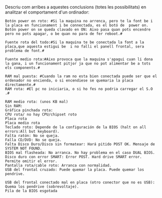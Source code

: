 Descriu com arribes a aquestes conclusions (totes les possibilitats) en analitzar el comportament d'un ordinador:

    Botón power on roto: #Si la maquina no arrenca, pero te la font be i la placa en funcionament i be connectada, es el botó de  power on.
    Botón power on se queda clavado en ON: Aixo pasa quan pots encendre pero no pots apagar, o be quan no para de fer reboot.#
    
    Fuente rota del todo:#Si la maquina te be conectada la font a la placa,que aquesta estigui be  i no falli el panell frontal, sera problema de font.#
    
    Fuente medio rota:#Aixo provoca que la maquina s'apagui cuan li dona la gana, i un funcionament pitjor ja que no pot alimentar be a tots els components.#
    
    RAM mal puesta: #Cuando la ram no esta bien conectada puede ser que el ordenador no encienda, o si encendiese se quemaria la placa directamente.#
    RAM rota: #El pc no iniciaria, o si ho fes no podria carregar el S.O .#
    
    RAM medio rota: (unos KB mal)
    Sin RAM:
    Gráfica pinchada rota:
    CPU rota/ no hay CPU/chipset roto
    Placa rota
    Placa medio rota
    Teclado roto: Depende de la configuración de la BIOS (halt on all errors:All but keyboard).
    Falta ratón: No se queja.
    Falla CD/DVD: No se queja.
    Falta Disco Duro/Disco sin formatear: Hará pitido POST OK. Mensaje de SYSTEM NOT FOUND.
    BIOS mal flasheada: No arranca. No hay problema en el caso DUAL BIOS.
    Disco duro con error SMART: Error POST. Hard drive SMART error. Permite omitir el error.
    Pantalla rota/cable roto: Arranca con normalidad.
    USB del frontal cruzado: Puede quemar la placa. Puede quemar los pendrive.

    USB del frontal conectado mal en placa (otro conector que no es USB): Quema los pendrive (sobrevoltaje).
    Pila de la BIOS esgotada

